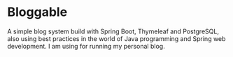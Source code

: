# Bloggable

A simple blog system build with Spring Boot, Thymeleaf and PostgreSQL,
also using best practices in the world of Java programming and Spring web development. 
I am using for running my personal blog.
